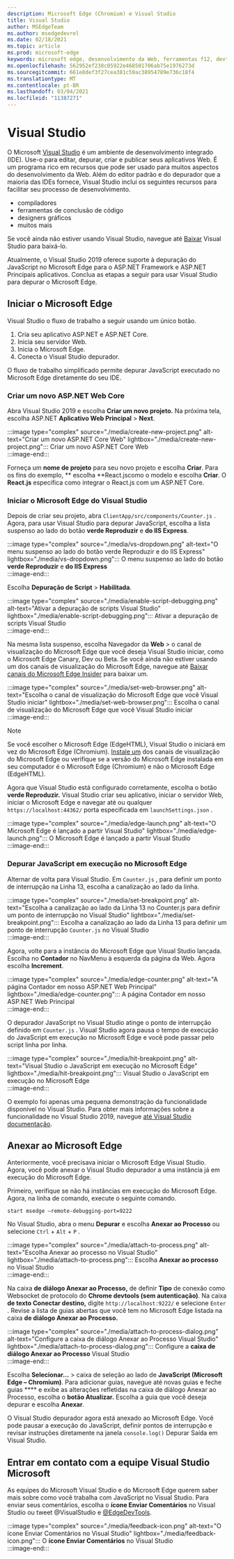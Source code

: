 ```yaml
---
description: Microsoft Edge (Chromium) e Visual Studio
title: Visual Studio
author: MSEdgeTeam
ms.author: msedgedevrel
ms.date: 02/18/2021
ms.topic: article
ms.prod: microsoft-edge
keywords: microsoft edge, desenvolvimento da Web, ferramentas f12, devtools, vs, visual studio, depurador
ms.openlocfilehash: 562952ef238c05922e468501706ab75e1976273d
ms.sourcegitcommit: 661e8def3f27cea381c59ac38954789e736c18f4
ms.translationtype: MT
ms.contentlocale: pt-BR
ms.lasthandoff: 03/04/2021
ms.locfileid: "11387271"
---
```

# <a name="visual-studio"></a>Visual Studio  

O Microsoft [Visual Studio][MicrosoftVisualstudioVs] é um ambiente de desenvolvimento integrado \(IDE\).   Use-o para editar, depurar, criar e publicar seus aplicativos Web.  É um programa rico em recursos que pode ser usado para muitos aspectos do desenvolvimento da Web.  Além do editor padrão e do depurador que a maioria das IDEs fornece, Visual Studio inclui os seguintes recursos para facilitar seu processo de desenvolvimento.  

*   compiladores  
*   ferramentas de conclusão de código  
*   designers gráficos  
*   muitos mais  
    
Se você ainda não estiver usando Visual Studio, navegue até [Baixar][MicrosoftVisualstudioDownloads] Visual Studio para baixá-lo.  

Atualmente, o Visual Studio 2019 oferece suporte à depuração do JavaScript no Microsoft Edge para o ASP.NET Framework e ASP.NET Principais aplicativos.  Conclua as etapas a seguir para usar Visual Studio para depurar o Microsoft Edge.  

## <a name="launch-microsoft-edge"></a>Iniciar o Microsoft Edge  

Visual Studio o fluxo de trabalho a seguir usando um único botão.  

1.  Cria seu aplicativo ASP.NET e ASP.NET Core.  
1.  Inicia seu servidor Web.  
1.  Inicia o Microsoft Edge.  
1.  Conecta o Visual Studio depurador.  
    
O fluxo de trabalho simplificado permite depurar JavaScript executado no Microsoft Edge diretamente do seu IDE.  

### <a name="create-a-new-aspnet-core-web-app"></a>Criar um novo ASP.NET Web Core  

Abra Visual Studio 2019 e escolha **Criar um novo projeto.**  Na próxima tela, escolha ASP.NET **Aplicativo Web Principal**  >  **Next**.  

:::image type="complex" source="./media/create-new-project.png" alt-text="Criar um novo ASP.NET Core Web" lightbox="./media/create-new-project.png":::
   Criar um novo ASP.NET Core Web  
:::image-end:::  

Forneça um **nome de projeto** para seu novo projeto e escolha **Criar**.  Para os fins do exemplo, ** escolha **React.jscomo o modelo e escolha **Criar**.  O **React.js** especifica como integrar o React.js com um ASP.NET Core.  

### <a name="launch-microsoft-edge-from-visual-studio"></a>Iniciar o Microsoft Edge do Visual Studio  

Depois de criar seu projeto, abra `ClientApp/src/components/Counter.js` .  Agora, para usar Visual Studio para depurar JavaScript, escolha a lista suspenso ao lado do botão **verde Reproduzir** e **do IIS Express**.  

:::image type="complex" source="./media/vs-dropdown.png" alt-text="O menu suspenso ao lado do botão verde Reproduzir e do IIS Express" lightbox="./media/vs-dropdown.png":::
   O menu suspenso ao lado do botão **verde Reproduzir** e **do IIS Express**  
:::image-end:::  

Escolha **Depuração de Script**  >  **Habilitada**.  

:::image type="complex" source="./media/enable-script-debugging.png" alt-text="Ativar a depuração de scripts Visual Studio" lightbox="./media/enable-script-debugging.png":::
   Ativar a depuração de scripts Visual Studio  
:::image-end:::  

Na mesma lista suspenso, escolha Navegador da **Web** > o canal de visualização do Microsoft Edge que você deseja Visual Studio iniciar, como o Microsoft Edge Canary, Dev ou Beta.  Se você ainda não estiver usando um dos canais de visualização do Microsoft Edge, navegue até [Baixar canais do Microsoft Edge Insider][MicrosoftedgeinsiderDownload] para baixar um.  

:::image type="complex" source="./media/set-web-browser.png" alt-text="Escolha o canal de visualização do Microsoft Edge que você Visual Studio iniciar" lightbox="./media/set-web-browser.png":::
   Escolha o canal de visualização do Microsoft Edge que você Visual Studio iniciar  
:::image-end:::  

> [!NOTE]
> Se você escolher o Microsoft Edge \(EdgeHTML\), Visual Studio o iniciará em vez do Microsoft Edge \(Chromium\).  [Instale um][MicrosoftedgeinsiderDownload] dos canais de visualização do Microsoft Edge ou verifique se a versão do Microsoft Edge instalada em seu computador é o Microsoft Edge \(Chromium\) e não o Microsoft Edge \(EdgeHTML\).  

Agora que Visual Studio está configurado corretamente, escolha o botão **verde Reproduzir.**  Visual Studio criar seu aplicativo, iniciar o servidor Web, iniciar o Microsoft Edge e navegar até ou qualquer `https://localhost:44362/` porta especificada em `launchSettings.json` .  

:::image type="complex" source="./media/edge-launch.png" alt-text="O Microsoft Edge é lançado a partir Visual Studio" lightbox="./media/edge-launch.png":::
   O Microsoft Edge é lançado a partir Visual Studio  
:::image-end:::  

### <a name="debug-javascript-running-in-microsoft-edge"></a>Depurar JavaScript em execução no Microsoft Edge  

Alternar de volta para Visual Studio.  Em `Counter.js` , para definir um ponto de interrupção na Linha 13, escolha a canalização ao lado da linha.  

:::image type="complex" source="./media/set-breakpoint.png" alt-text="Escolha a canalização ao lado da Linha 13 no Counter.js para definir um ponto de interrupção no Visual Studio" lightbox="./media/set-breakpoint.png":::
   Escolha a canalização ao lado da Linha 13 para definir um ponto de interrupção `Counter.js` no Visual Studio  
:::image-end:::  

Agora, volte para a instância do Microsoft Edge que Visual Studio lançada.  Escolha no **Contador** no NavMenu à esquerda da página da Web.  Agora escolha **Increment**.  

:::image type="complex" source="./media/edge-counter.png" alt-text="A página Contador em nosso ASP.NET Web Principal" lightbox="./media/edge-counter.png":::
   A página Contador em nosso ASP.NET Web Principal  
:::image-end:::  

O depurador JavaScript no Visual Studio atinge o ponto de interrupção definido em `Counter.js` .  Visual Studio agora pausa o tempo de execução do JavaScript em execução no Microsoft Edge e você pode passar pelo script linha por linha.  

:::image type="complex" source="./media/hit-breakpoint.png" alt-text="Visual Studio o JavaScript em execução no Microsoft Edge" lightbox="./media/hit-breakpoint.png":::
   Visual Studio o JavaScript em execução no Microsoft Edge  
:::image-end:::  

O exemplo foi apenas uma pequena demonstração da funcionalidade disponível no Visual Studio.  Para obter mais informações sobre a funcionalidade no Visual Studio 2019, navegue [até Visual Studio documentação][VisualStudioWindowsIndex].  

## <a name="attach-to-microsoft-edge"></a>Anexar ao Microsoft Edge  

Anteriormente, você precisava iniciar o Microsoft Edge Visual Studio.  Agora, você pode anexar o Visual Studio depurador a uma instância já em execução do Microsoft Edge.  

Primeiro, verifique se não há instâncias em execução do Microsoft Edge.  Agora, na linha de comando, execute o seguinte comando.  

```console
start msedge –remote-debugging-port=9222
```  

No Visual Studio, abra o menu **Depurar** e escolha **Anexar ao Processo** ou selecione `Ctrl` + `Alt` + `P` .  

:::image type="complex" source="./media/attach-to-process.png" alt-text="Escolha Anexar ao processo no Visual Studio" lightbox="./media/attach-to-process.png":::
   Escolha **Anexar ao processo** no Visual Studio  
:::image-end:::  

Na caixa **de diálogo Anexar ao Processo,** de definir **Tipo** de conexão como Websocket de protocolo do **Chrome devtools (sem autenticação)**.  Na caixa **de texto Conectar destino,** digite `http://localhost:9222/` e selecione `Enter` .  Revise a lista de guias abertas que você tem no Microsoft Edge listada na caixa **de diálogo Anexar ao Processo.**  

:::image type="complex" source="./media/attach-to-process-dialog.png" alt-text="Configure a caixa de diálogo Anexar ao Processo Visual Studio" lightbox="./media/attach-to-process-dialog.png":::
   Configure a **caixa de diálogo Anexar ao Processo** Visual Studio  
:::image-end:::  

Escolha **Selecionar...** > caixa de seleção ao lado de **JavaScript (Microsoft Edge – Chromium)**.  Para adicionar guias, navegue até novas guias e feche guias **** e exibe as alterações refletidas na caixa de diálogo Anexar ao Processo, escolha o **botão Atualizar.**  Escolha a guia que você deseja depurar e escolha **Anexar**.  

O Visual Studio depurador agora está anexado ao Microsoft Edge.  Você pode pausar a execução do JavaScript, definir pontos de interrupção e revisar instruções diretamente na janela `console.log()` Depurar Saída em Visual Studio.  

## <a name="getting-in-touch-with-the-microsoft-visual-studio-team"></a>Entrar em contato com a equipe Visual Studio Microsoft  

As equipes do Microsoft Visual Studio e do Microsoft Edge querem saber mais sobre como você trabalha com JavaScript no Visual Studio.  Para enviar seus comentários, escolha o **ícone Enviar Comentários** no Visual Studio ou tweet @VisualStudio e [@EdgeDevTools][TwitterIntentTweetViualstudioEdgdevtools].  

:::image type="complex" source="./media/feedback-icon.png" alt-text="O ícone Enviar Comentários no Visual Studio" lightbox="./media/feedback-icon.png":::
   O **ícone Enviar Comentários** no Visual Studio  
:::image-end:::  

<!-- links -->  

[VisualStudioWindowsIndex]: /visualstudio/windows/index "Visual Studio documentação | Microsoft Docs"  

[MicrosoftVisualstudioDownloads]: https://visualstudio.microsoft.com/downloads "Baixar Visual Studio"  
[MicrosoftVisualstudioVs]: https://visualstudio.microsoft.com/vs "Visual Studio IDE"  

[MicrosoftedgeinsiderDownload]: https://www.microsoftedgeinsider.com/download "Baixar o Microsoft Edge Insider Channels"  

[TwitterIntentTweetViualstudioEdgdevtools]: https://twitter.com/intent/tweet?text=@VisualStudio+@EdgeDevTools "Tweet para @VisualStudio e @EdgeDevTools | Twitter"  
